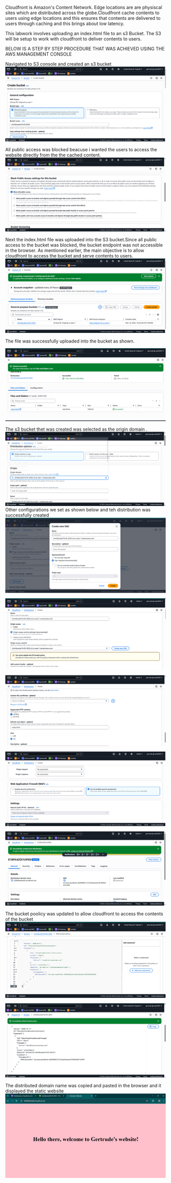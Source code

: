 Cloudfront is Amazon's Content Network. Edge locations are are physiscal sites which are distributed across the globe.Cloudfront cache contents to users using edge locations and this ensures that contents are delivered to users through caching and this brings about low latency.

This labwork involves uploading an index.html file to an s3 Bucket. The S3 will be setup to work with cloudfront to deliver contents to users.

BELOW IS A STEP BY STEP PROCEDURE THAT WAS ACHIEVED USING THE AWS MANAGEMENT CONSOLE

Navigated to S3 console and created an s3 bucket
![image alt](https://github.com/Gertrudechichi/Cloudfront/blob/c132455b3ea7015982a917af57a615b30d38cfe7/01_S3_Bucket%20creation%20cofiguration.png)

All public access was blocked beacuse i wanted the users to access the website directly from the the cached content.
![image alt](https://github.com/Gertrudechichi/Cloudfront/blob/c132455b3ea7015982a917af57a615b30d38cfe7/02_Blocking%20of%20Public%20access%20to%20S3%20bucket.png)

Next the index.html file was uploaded into the S3 bucket.Since all public access to the bucket was blocked, the bucket endpoint was not accessible in the browser. As mentioned earlier, the main objective is to allow cloudfront to access the bucket and serve contents to users. 
![image alt](https://github.com/Gertrudechichi/Cloudfront/blob/c132455b3ea7015982a917af57a615b30d38cfe7/03_Successful%20creation%20of%20S3%20bucket.png)

The file was successfully uploaded into the bucket as shown.

![image alt](https://github.com/Gertrudechichi/Cloudfront/blob/c132455b3ea7015982a917af57a615b30d38cfe7/04_HTML%20file%20upload%20in%20S3%20Bucket.png)

The s3 bucket thet was created was selected as the origin domain .
![image alt](https://github.com/Gertrudechichi/Cloudfront/blob/c132455b3ea7015982a917af57a615b30d38cfe7/05_Cloudfront%20distribution%20configuration%20_origin%20domain%20indiacted.png)
Other configurations we set as shown below  and teh distribution was successfully created
![image alt](https://github.com/Gertrudechichi/Cloudfront/blob/c132455b3ea7015982a917af57a615b30d38cfe7/06_Origin%20access%20creation.png)

![image alt](https://github.com/Gertrudechichi/Cloudfront/blob/c132455b3ea7015982a917af57a615b30d38cfe7/07_Origin%20access%20successfully%20selected.png)

![image alt](https://github.com/Gertrudechichi/Cloudfront/blob/c132455b3ea7015982a917af57a615b30d38cfe7/08_Default%20configurations.png)

![image alt](https://github.com/Gertrudechichi/Cloudfront/blob/c132455b3ea7015982a917af57a615b30d38cfe7/09_Firewall%20configuration.png)

![image alt](https://github.com/Gertrudechichi/Cloudfront/blob/c132455b3ea7015982a917af57a615b30d38cfe7/10_Successful%20creation%20of%20distribution.png)

The bucket poolicy was updated to allow cloudfront to access the contents of the bucket
![image alt](https://github.com/Gertrudechichi/Cloudfront/blob/c132455b3ea7015982a917af57a615b30d38cfe7/11_Updated%20bucket%20policy.png)

![image alt](https://github.com/Gertrudechichi/Cloudfront/blob/c132455b3ea7015982a917af57a615b30d38cfe7/12_Successful%20editing%20of%20the%20bucket%20policy.png)

The distributed domain name was copied and pasted in the browser and it displayed the static website
![image alt](https://github.com/Gertrudechichi/Cloudfront/blob/c132455b3ea7015982a917af57a615b30d38cfe7/13_Distributed%20omain%20name%20pasted%20on%20the%20browser.png)
